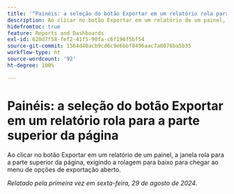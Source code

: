 ```yaml
---
title: '“Painéis: a seleção do botão Exportar em um relatório rola para a parte superior da página”'
description: Ao clicar no botão Exportar em um relatório de um painel, a janela rola para a parte superior da página, exigindo a rolagem para baixo para chegar ao menu de opções de exportação aberto.
hidefromtoc: true
feature: Reports and Dashboards
exl-id: 620d7f58-fef2-41f5-90fa-c6f196f5bf54
source-git-commit: 1564d40acb9cd6c9e6bbf8496aac7a8076ba5b35
workflow-type: ht
source-wordcount: '92'
ht-degree: 100%

---
```


# Painéis: a seleção do botão Exportar em um relatório rola para a parte superior da página

Ao clicar no botão Exportar em um relatório de um painel, a janela rola para a parte superior da página, exigindo a rolagem para baixo para chegar ao menu de opções de exportação aberto.

_Relatado pela primeira vez em sexta-feira, 29 de agosto de 2024._
